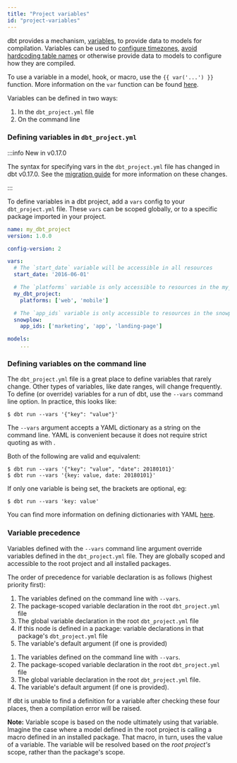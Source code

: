 ```yaml
---
title: "Project variables"
id: "project-variables"
---
```


dbt provides a mechanism, [variables](/reference/dbt-jinja-functions/var), to provide data to models for
compilation. Variables can be used to [configure timezones](https://github.com/dbt-labs/snowplow/blob/0.3.9/dbt_project.yml#L22),
[avoid hardcoding table names](https://github.com/dbt-labs/quickbooks/blob/v0.1.0/dbt_project.yml#L23)
or otherwise provide data to models to configure how they are compiled.

To use a variable in a model, hook, or macro, use the `{{ var('...') }}` function. More information on the `var` function can be found [here](/reference/dbt-jinja-functions/var).

Variables can be defined in two ways:

1. In the `dbt_project.yml` file
2. On the command line

### Defining variables in `dbt_project.yml`

:::info New in v0.17.0

The syntax for specifying vars in the `dbt_project.yml` file has changed in
dbt v0.17.0. See the [migration guide](/guides/migration/versions)
for more information on these changes.

:::

To define variables in a dbt project, add a `vars` config to your `dbt_project.yml` file.
These `vars` can be scoped globally, or to a specific package imported in your
project.

<File name='dbt_project.yml'>

```yaml
name: my_dbt_project
version: 1.0.0

config-version: 2

vars:
  # The `start_date` variable will be accessible in all resources
  start_date: '2016-06-01'

  # The `platforms` variable is only accessible to resources in the my_dbt_project project
  my_dbt_project:
    platforms: ['web', 'mobile']

  # The `app_ids` variable is only accessible to resources in the snowplow package
  snowplow:
    app_ids: ['marketing', 'app', 'landing-page']

models:
    ...
```

</File>

### Defining variables on the command line

The `dbt_project.yml` file is a great place to define variables that rarely
change. Other types of variables, like date ranges, will change frequently. To
define (or override) variables for a run of dbt, use the `--vars` command line
option. In practice, this looks like:

```
$ dbt run --vars '{"key": "value"}'
```

The `--vars` argument accepts a YAML dictionary as a string on the command line.
YAML is convenient because it does not require strict quoting as with <Term id="json" />.

Both of the following are valid and equivalent:

```
$ dbt run --vars '{"key": "value", "date": 20180101}'
$ dbt run --vars '{key: value, date: 20180101}'
```

If only one variable is being set, the brackets are optional, eg:

```
$ dbt run --vars 'key: value'
```

You can find more information on defining dictionaries with YAML [here](https://github.com/Animosity/CraftIRC/wiki/Complete-idiot%27s-introduction-to-yaml).

### Variable precedence

Variables defined with the `--vars` command line argument override variables defined in the `dbt_project.yml` file. They are globally scoped and accessible to the root project and all installed packages.

The order of precedence for variable declaration is as follows (highest priority first):

<VersionBlock firstVersion="1.6">

1. The variables defined on the command line with `--vars`.
2. The package-scoped variable declaration in the root `dbt_project.yml` file
3. The global variable declaration in the root `dbt_project.yml` file
4. If this node is defined in a package: variable declarations in that package's `dbt_project.yml` file
5. The variable's default argument (if one is provided)

</VersionBlock>

<VersionBlock lastVersion="1.5">

1. The variables defined on the command line with `--vars`.
2. The package-scoped variable declaration in the root `dbt_project.yml` file
3. The global variable declaration in the root `dbt_project.yml` file.
4. The variable's default argument (if one is provided).

</VersionBlock>

If dbt is unable to find a definition for a variable after checking these four places, then a compilation error will be raised.

**Note:** Variable scope is based on the node ultimately using that variable. Imagine the case where a model defined in the root project is calling a macro defined in an installed package. That macro, in turn, uses the value of a variable. The variable will be resolved based on the _root project's_ scope, rather than the package's scope.

<Snippet src="discourse-help-feed-header" />
<DiscourseHelpFeed tags="variables"/>
